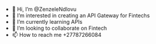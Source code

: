 - 👋 Hi, I’m @ZenzeleNdlovu
- 👀 I’m interested in creating an API Gateway for Fintechs
- 🌱 I’m currently learning APIs
- 💞️ I’m looking to collaborate on Fintech
- 📫 How to reach me +27787266084

<!---
ZenzeleNdlovu/ZenzeleNdlovu is a ✨ special ✨ repository because its `README.md` (this file) appears on your GitHub profile.
You can click the Preview link to take a look at your changes.
--->
